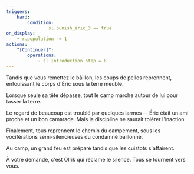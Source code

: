```yaml
---
triggers:
    hard:
        condition:
                sl.punish_eric_3 == true
on_display:
    - r.population -= 1
actions:
    "[Continuer]":
        operations:
            - sl.introduction_step = 8
---
```


Tandis que vous remettez le bâillon, les coups de pelles reprennent, enfouissant le corps d'Éric sous la terre meuble.

Lorsque seule sa tête dépasse, tout le camp marche autour de lui pour tasser la terre.

Le regard de beaucoup est troublé par quelques larmes -- Éric était un ami proche et un bon camarade. Mais la discipline ne saurait tolérer l'inaction.

Finalement, tous reprennent le chemin du campement, sous les vociférations semi-silencieuses du condamné baillonné.

Au camp, un grand feu est préparé tandis que les cuistots s'affairent.

À votre demande, c'est Olrik qui réclame le silence. Tous se tournent vers vous.
